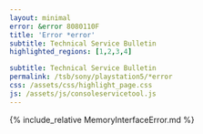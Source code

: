 ```yaml
---
layout: minimal
error: &error 8080110F
title: 'Error *error'
subtitle: Technical Service Bulletin
highlighted_regions: [1,2,3,4]

subtitle: Technical Service Bulletin
permalink: /tsb/sony/playstation5/*error
css: /assets/css/highlight_page.css
js: /assets/js/consoleservicetool.js
---
```


{% include_relative MemoryInterfaceError.md %}